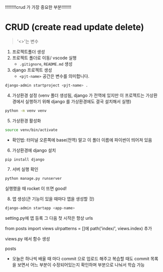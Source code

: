 !!!!!!!!!crud 가 가장 중요한 부분!!!!!!!!

# CRUD (create read update delete)

> '<>'는 변수 

1. 프로젝트폴더 생성
2. 프로젝트 폴더로 이동/ vscode 실행
    -  `.gitignore`, `README.md` 생성
3. django 프로젝트 생성
    - `<pjt-name>` 공간은 변수를 의미합니다.
```bash
django-admin startproject <pjt-name> .
```
4. 가상환경 설정 (venv 폴더 생성됨, django 가 전역에 있지만 이 프로젝트는 가상환경에서 실행하기 위해 django 를 가상환경에도 결국 설치해서 실행)
```bash
python -m venv venv
```
5. 가상환경 활성화
```bash
source venv/bin/activate
```
- 확인법: 터미널 오른쪽에 base(전역) 말고 이 폴더 이름에 파이썬이 띄어져 있음

6. 가상환경에 django 설치
```bash
pip install django
```
7. 서버 실행 확인
```bash
python manage.py runserver
```
실행했을 때 rocket 이 뜨면 good!

8. 앱 생성(큰 기능이 있을 때마다 앱을 생성할 것)
```bash
django-admin startapp <app-name>
```

setting.py에 앱 등록
그 다음 첫 시작은 항상 urls 

from posts import views 
ulrpatterns = []에 path('index/', views.index) 추가

views.py 에서 함수 생성

posts



- 오늘은 하나씩 배울 때 마다 commit 으로 업로드 해주고 복습할 때도 commit 목록을 보면서 어느 부분이 수정되어있는지 확인하며 부분으로 나눠서 학습 가능 